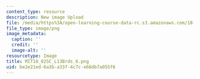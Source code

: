 ```yaml
---
content_type: resource
description: New image Upload
file: /media/https%3A/open-learning-course-data-rc.s3.amazonaws.com/18-02sc-multivariable-calculus-fall-2010/be2e21ed6a3ba33f4c7ce66db7a055f6_MIT18_02SC_L13Brds_6.png
file_type: image/png
image_metadata:
  caption: ''
  credit: ''
  image-alt: ''
resourcetype: Image
title: MIT18_02SC_L13Brds_6.png
uid: be2e21ed-6a3b-a33f-4c7c-e66db7a055f6
---
```


